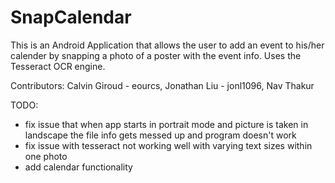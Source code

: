 # SnapCalendar

This is an Android Application that allows the user to add an event to his/her calender by snapping a photo of a poster
with the event info.  Uses the Tesseract OCR engine.

Contributors:
Calvin Giroud - eourcs,
Jonathan Liu - jonl1096,
Nav Thakur

TODO:
- fix issue that when app starts in portrait mode and picture is taken in landscape the file info gets messed up
  and program doesn't work
- fix issue with tesseract not working well with varying text sizes within one photo
- add calendar functionality
